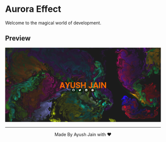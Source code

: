 # Aurora Effect
Welcome to the magical world of development.
## Preview
<p>
  <img src="images/Screenshot%202023-06-21%20133504.png"/>
</p>
<hr>
<p align="center">
  Made By Ayush Jain with ❤️
  </p>
